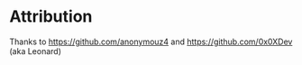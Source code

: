 #  Attribution

Thanks to https://github.com/anonymouz4 and https://github.com/0x0XDev (aka Leonard)
